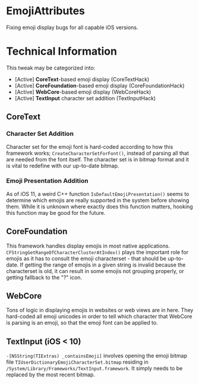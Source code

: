 # EmojiAttributes

Fixing emoji display bugs for all capable iOS versions.

# Technical Information

This tweak may be categorized into:
* [Active] **CoreText**-based emoji display (CoreTextHack)
* [Active] **CoreFoundation**-based emoji display (CoreFoundationHack)
* [Active] **WebCore**-based emoji display (WebCoreHack)
* [Active] **TextInput** character set addition (TextInputHack)

## CoreText
### Character Set Addition
Character set for the emoji font is hard-coded according to how this framework works; `CreateCharacterSetForFont()`, instead of parsing all that are needed from the font itself. The character set is in bitmap format and it is vital to redefine with our up-to-date bitmap.

### Emoji Presentation Addition
As of iOS 11, a weird C++ function `IsDefaultEmojiPresentation()` seems to determine which emojis are really supported in the system before showing them. While it is unknown where exactly does this function matters, hooking this function may be good for the future.

## CoreFoundation
This framework handles display emojis in most native applications. `CFStringGetRangeOfCharacterClusterAtIndex()` plays the important role for emojis as it has to consult the emoji characterset - that should be up-to-date. If getting the range of emojis in a given string is invalid because the characterset is old, it can result in some emojis not grouping properly, or getting fallback to the "?" icon.

## WebCore
Tons of logic in displaying emojis in websites or web views are in here. They hard-coded all emoji unicodes in order to tell which character that WebCore is parsing is an emoji, so that the emoji font can be applied to.

## TextInput (iOS < 10)
`-[NSString(TIExtras) _containsEmoji]` involves opening the emoji bitmap file `TIUserDictionaryEmojiCharacterSet.bitmap` residing in `/System/Library/Frameworks/TextInput.framework`. It simply needs to be replaced by the most recent bitmap.
